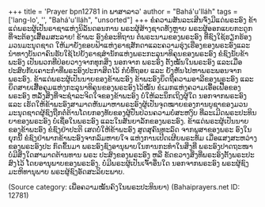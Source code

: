 +++
title = 'Prayer bpn12781 in ພາສາລາວ'
author = "Bahá'u'lláh"
tags = ['lang-lo', '', "Bahá'u'lláh", "unsorted"]
+++
ຂໍຄວາມສັນລະເສີນຈົ່ງມີແດ່ພຣະອົງ ຂ້າແດ່ພຣະຜູ້ເປັນຣາຊາແຫ່ງນິລັນດອນການ ພຣະຜູ້ສ້າງຊາດທັງຫຼາຍ ພຣະຜູ້ອອກແບບກະດູກ ທີ່ຈະຕ້ອງເສື້ອມສະລາຍ! ຂ້າພະ ອົງຂໍອະທິຖານ ຕໍ່ພຣະນາມຂອງພຣະອົງ ທີ່ຊົງໃຊ້ຮຽກຮ້ອງມວນມະນຸດຊາດ ໃຫ້ມາຍັງຂອບຟ້າແຫ່ງຣາຊສັກດາແລະຄວາມຮຸ່ງເຮືອງຂອງພຣະອົງແລະນໍາທາງບັນດາຄົນຮັບໃຊ້ໄປຍັງຣາຊສໍານັກແຫ່ງພຣະກະລຸນາທິຄຸນຂອງພຣະອົງ ຂໍຊົງນັບຂ້າພະອົງ ເປັນພວກທີ່ປ່ອຍວາງຈາກທຸກສິ່ງ ນອກຈາກ ພຣະອົງ ຕັ້ງໝັ້ນໃນພຣະອົງ ແລະເມື່ອປະສົບກັບເຄາະກໍາທີ່ພຣະອົງປະກາສິດໄວ້ ກໍບໍ່ທໍ້ຖອຍ ແລະ ຍັງຫັນໄປຫາພຣະພອນຈາກພຣະອົງ.
      ຂ້າແດ່ພຣະຜູ້ເປັນນາຍຂອງຂ້າພະອົງ ຂ້າພະອົງຍຶດຖືຄວາມອາລີຂອງພຣະອົງ ແລະ ຍຶດສາຍເສື້ອຄຸມແຫ່ງກະລຸນາທິຄຸນຂອງພຣະອົງໄວ້ໝັ້ນ ຂໍເມກແຫ່ງຄວາມເອື້ອເຟື້ອຂອງພຣະອົງ ຫລັ່ງສິ່ງທີ່ຈະຊໍາລະຈິດໃຈຂອງຂ້າພະອົງ ບໍ່ໃຫ້ລະນຶກເຖິງຜູ້ໃດ ນອກຈາກພຣະອົງ ແລະ ເຮັດໃຫ້ຂ້າພະອົງສາມາດຫັນມາຫາພຣະອົງຜູ້ເປັນຈຸດໝາຍຂອງການບູຊາຂອງມວນມະນຸດຊາດຜູ້ຊົງຖືກຕໍ່ຕ້ານໂດຍກອງທັບຂອງຜູ້ປັ່ນປ່ວນຄວາມບໍ່ສະຫງົບ ທີ່ລະເມີດພຣະປະທິນຍາຂອງພຣະອົງ  ບໍ່ເຊື່ອໃນພຣະອົງ ແລະໃນສັນຍາລັກຂອງພຣະອົງ.
       ຂ້າແດ່ພຣະຜູ້ເປັນນາຍຂອງຂ້າພະອົງ ຂໍຊົງຢ່າປະຕິ ເສດບໍ່ໃຫ້ຂ້າພະອົງ ສູດສຸຄົນທະລົດ ຈາກພູສາຂອງພຣະ ອົງໃນຍຸກນີ້   ຂໍຊົງຢ່າພາກຂ້າພະອົງຈາກລົມຫາຍໃຈ   ແຫ່ງການເປີດເຜີຍພຣະທັມ  ເມື່ອແສງສະຫວ່າງຂອງພຣະອົງປະ ກົດຂຶ້ນມາ   ພຣະອົງຊົງອານຸພາບໃນການກະທໍາໃນສິ່ງທີ່ ພຣະອົງປາດຖະໜາ ບໍ່ມີສິ່ງໃດສາມາດຕ້ານທານ ພຣະ ປະສົງຂອງພຣະອົງ ຫລື ຂັດຂວາງສິ່ງທີ່ພຣະອົງຕັ້ງພຣະປະ ສົງໄວ້  ໂດຍອານຸພາບຂອງພຣະອົງ.
       ບໍ່ມີພຣະຜູ້ເປັນເຈົ້າອື່ນໃດ ນອກຈາກພຣະອົງ  ພຣະຜູ້ຊົງມະຫິທານຸພາບ   ພຣະຜູ້ຊົງອັດສະລິຍະພາບ.

(Source category: ເພື່ອຄວາມໝັ້ນຄົງໃນພຣະປະທິນຍາ)
(Bahaiprayers.net ID: 12781)
